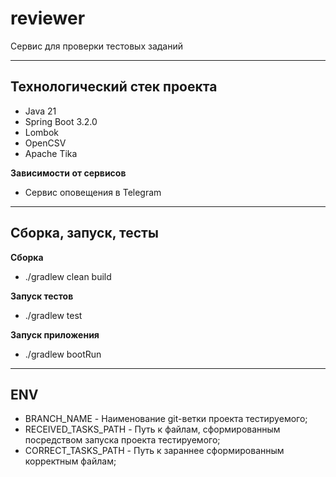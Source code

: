 # reviewer

Сервис для проверки тестовых заданий

---

## Технологический стек проекта

* Java 21
* Spring Boot 3.2.0
* Lombok
* OpenCSV
* Apache Tika

**Зависимости от сервисов**

* Сервис оповещения в Telegram

---

## Сборка, запуск, тесты

**Сборка**

* ./gradlew clean build

**Запуск тестов**

* ./gradlew test

**Запуск приложения**

* ./gradlew bootRun

---

## ENV

* BRANCH_NAME - Наименование git-ветки проекта тестируемого;
* RECEIVED_TASKS_PATH - Путь к файлам, сформированным посредством запуска проекта тестируемого;
* CORRECT_TASKS_PATH - Путь к зараннее сформированным корректным файлам;
